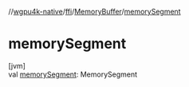 //[wgpu4k-native](../../../index.md)/[ffi](../index.md)/[MemoryBuffer](index.md)/[memorySegment](memory-segment.md)

# memorySegment

[jvm]\
val [memorySegment](memory-segment.md): MemorySegment